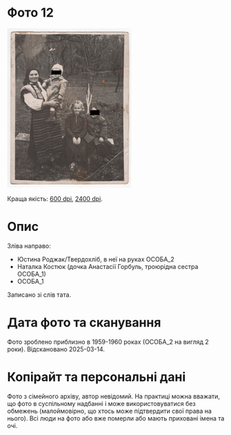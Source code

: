 # Фото 12 #

[<img src="photo_012_75_protected.jpg" />](https://drive.google.com/file/d/1P3d_WoQ7c15klFFzezHwDy4eA_iAizqz/view)

Краща якість: [600 dpi](https://drive.google.com/file/d/1P3d_WoQ7c15klFFzezHwDy4eA_iAizqz/view), [2400 dpi](https://drive.google.com/file/d/11a6P1aJTGXNDJG8Yh7DmVy7AjSTbYP84/view).

# Опис #

Зліва направо:
- Юстина Роджак/Твердохліб, в неї на руках ОСОБА_2
- Наталка Костюк (дочка Анастасії Горбуль, троюрідна сестра ОСОБА_1)
- ОСОБА_1

Записано зі слів тата.

# Дата фото та сканування #

Фото зроблено приблизно в 1959-1960 роках (ОСОБА_2 на вигляд 2 роки). Відскановано 2025-03-14.

# Копірайт та персональні дані #

Фото з сімейного архіву, автор невідомий. На практиці можна вважати, що фото в суспільному надбанні і може використовуватися без обмежень (малоймовірно, що хтось може підтвердити свої права на нього). Всі люди на фото або вже померли або мають приховані імена та очі.
